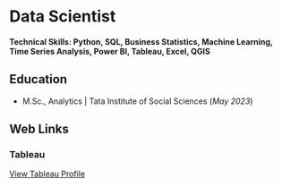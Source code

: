 # Data Scientist

#### Technical Skills: Python, SQL, Business Statistics, Machine Learning, Time Series Analysis, Power BI, Tableau, Excel, QGIS

## Education
- M.Sc., Analytics | Tata Institute of Social Sciences (_May 2023_)								       		



## Web Links
### Tableau
[View Tableau Profile](https://public.tableau.com/app/profile/shashish.shoda)




